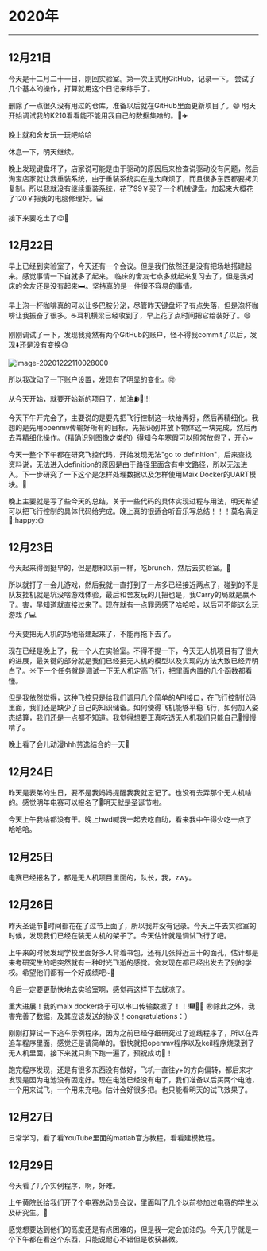 # 2020年

---

## 12月21日

今天是十二月二十一日，刚回实验室。第一次正式用GitHub，记录一下。
尝试了几个基本的操作，打算就用这个日记来练手了。

删除了一点很久没有用过的仓库，准备以后就在GitHub里面更新项目了。:smile:
明天开始调试我的K210看看能不能用我自己的数据集啥的。:calendar::airplane:

晚上就和舍友玩一玩吧哈哈

休息一下，明天继续。

晚上发现键盘坏了，店家说可能是由于驱动的原因后来检查说驱动没有问题，然后淘宝店家就让我重装系统，由于重装系统实在是太麻烦了，而且很多东西都要拷贝复制。所以我就没有继续重装系统，花了99￥买了一个机械键盘。加起来大概花了120￥把我的电脑修理好。:computer:

接下来要吃土了:pensive::meat_on_bone:

## 12月22日

早上已经到实验室了，今天还有一个会议。但是我们依然还是没有把场地搭建起来。感觉事情一下自就多了起来。
临床的舍友七点多就起来复习去了，但是我对床的舍友还是没有起来:bed:。坚持真的是一件很不容易的事情。

早上泡一杯咖啡真的可以让多巴胺分泌，尽管昨天键盘坏了有点失落，但是泡杯咖啡让我振奋了很多。:coffee:耳机横梁已经收到了，早上花了点时间把它给装好了。:smile:

刚刚调试了一下，发现我竟然有两个GitHub的账户，怪不得我commit了以后，发现:arrow_down:还是没有变换:sweat:

![image-20201222110028000](image-20201222110028000.png)

所以我改动了一下账户设置，发现有了明显的变化。:accept:

从今天开始，就要开始新的项目了，加油:fuelpump::strawberry:!!!

今天下午开完会了，主要说的是要先把飞行控制这一块给弄好，然后再精细化。我想的是先用openmv传输好所有的目标，先把识别并放下物体这一块完成，然后再去弄精细化操作。（精确识别图像之类的）得知今年寒假可以照常放假了，开心~

今天一整个下午都在研究飞控代码，开始发现无法"go to definition"，后来查找资料说，无法进入definition的原因是由于路径里面含有中文路径，所以无法进入。下一步研究了一下这个是怎样处理数据以及怎样使用Maix Docker的UART模块。:deciduous_tree:

晚上主要就是写了些今天的总结，关于一些代码的具体实现过程与用法，明天希望可以把飞行控制的具体代码给完成。晚上真的很适合听音乐写总结！！！莫名满足:jack_o_lantern::happy::sun_with_face:

## 12月23日

今天起来得倒挺早的，但是想和以前一样，吃brunch，然后去实验室。:cake:

所以就打了一会儿游戏，然后我就一直打到了一点多已经接近两点了，碰到的不是队友挂机就是坑没啥游戏体验，最后和舍友玩的几把也是，我Carry的局就是赢不了。害，早知道就直接过来了。现在就有一点罪恶感了哈哈哈，以后可不能这么玩游戏了:computer:

今天要把无人机的场地搭建起来了，不能再拖下去了。

现在已经是晚上了，我一个人在实验室。不得不提一下，今天无人机项目有了很大的进展，最关键的部分就是我们已经把无人机的模型以及实现的方法大致已经弄明白了。:sunny:下一个任务就是调试一下无人机定高飞行，把里面内置的几个函数都看懂。

但是我依然觉得，这种飞控只是给我们调用几个简单的API接口，在飞行控制代码里面，我们还是缺少了自己的知识储备。如何使得飞机能够平稳飞行，如何加入姿态结算，我们还是一点都不知道。我觉得想要正真吃透无人机我们只能自己:rainbow:慢慢啃了。

晚上看了会儿动漫hhh劳逸结合的一天:slightly_smiling_face:

## 12月24日

昨天是表弟的生日，要不是我妈妈提醒我我就忘记了。也没有去弄那个无人机啥的。感觉明年电赛可以报名了:christmas_tree:明天就是圣诞节啦。

今天上午我啥都没有干。晚上hwd喊我一起去吃自助，看来我中午得少吃一点了哈哈哈。

## 12月25日

电赛已经报名了，都是无人机项目里面的，队长，我，zwy。

## 12月26日

昨天圣诞节:christmas_tree:时间都花在了过节上面了，所以我并没有记录。今天上午去实验室的时候，发现我们已经在装无人机的架子了。今天估计就是调试飞行了吧。

上午来的时候发现学校里面好多人背着书包，还有几张将近三十的面孔，估计都是来考研究生的吧突然就有一种时光飞逝的感觉。舍友现在都已经出发去了别的学校。希望他们都有一个好成绩吧~:jack_o_lantern:

今后一定要更勤快地去实验室啊，感觉再这样下去就凉了。

重大进展！我的maix docker终于可以串口传输数据了​！​！​!:fireworks::man_firefighter: :congratulations:除此之外，我害完善了数据，及其应该发送的协议！congratulations：）

刚刚打算试一下追车示例程序，因为之前已经仔细研究过了巡线程序了，所以在弄追车程序里面，感觉还是请简单的。很快就把openmv程序以及keil程序烧录到了无人机里面，接下来就只剩下跑一遍了，预祝成功:horse:！

跑完程序发现，还是有很多东西没有做好，飞机一直往y+的方向偏转，都后来才发现是因为电池没有固定好。现在电池已经没有电了，我们准备以后买两个电池，一个用来试飞，一个用来充电。估计会好很多把。也只能看明天的试飞效果了。

## 12月27日

日常学习，看了看YouTube里面的matlab官方教程，看看建模教程。

## 12月29日

今天看了几个实例程序，啊，好难。

上午黄院长给我们开了个电赛总动员会议，里面叫了几个以前参加过电赛的学生以及研究生。:taco:

感觉想要达到他们的高度还是有点困难的，但是我一定会加油的。今天几乎就是一个下午都在看这个东西，只能说耐心不错但是收获甚微。